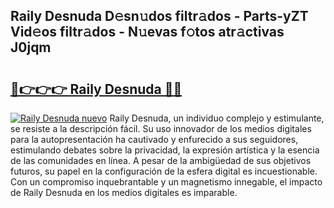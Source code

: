 ## Raily Desnuda D𝚎sn𝚞dos filtr𝚊dos - Parts-yZT Vid𝚎os filtr𝚊dos - N𝚞evas f𝚘tos atr𝚊ctivas J0jqm

# <h2><a href="http://mb86qy.tromn.icu/?c=Raily+Desnuda">🔗👉👉👉 Raily Desnuda 🔗🔗</a></h2>

[![Raily Desnuda nuevo](https://i.imgur.com/pEAQMta.gif)](http://mb86qy.tromn.icu/?c=Raily+Desnuda)
Raily Desnuda, un individuo complejo y estimulante, se resiste a la descripción fácil. Su uso innovador de los medios digitales para la autopresentación ha cautivado y enfurecido a sus seguidores, estimulando debates sobre la privacidad, la expresión artística y la esencia de las comunidades en línea. A pesar de la ambigüedad de sus objetivos futuros, su papel en la configuración de la esfera digital es incuestionable. Con un compromiso inquebrantable y un magnetismo innegable, el impacto de Raily Desnuda en los medios digitales es imparable.
